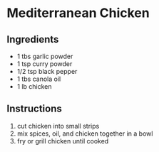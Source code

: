 # Mediterranean Chicken

## Ingredients
 - 1 tbs garlic powder
 - 1 tsp curry powder
 - 1/2 tsp black pepper
 - 1 tbs canola oil
 - 1 lb chicken


## Instructions
 1. cut chicken into small strips
 2. mix spices, oil, and chicken together in a bowl
 3. fry or grill chicken until cooked
